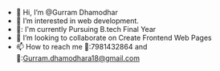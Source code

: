 - 👋 Hi, I’m @Gurram Dhamodhar
- 👀 I’m interested in web development.
- 🌱: I'm currently Pursuing B.tech Final Year
- 💞️ I’m looking to collaborate on Create Frontend Web Pages 
- 📫 How to reach me 📱:7981432864 and 📧:Gurram.dhamodhara18@gmail.com

<!---
Codingworkspace/Codingworkspace is a ✨ special ✨ repository because its `README.md` (this file) appears on your GitHub profile.
You can click the Preview link to take a look at your changes.
--->
